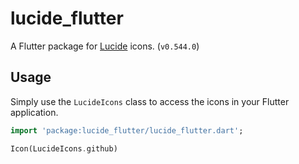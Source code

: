 # lucide_flutter

A Flutter package for [Lucide](https://lucide.dev/) icons. (`v0.544.0`)

## Usage

Simply use the `LucideIcons` class to access the icons in your Flutter application.

```dart
import 'package:lucide_flutter/lucide_flutter.dart';

Icon(LucideIcons.github)
```